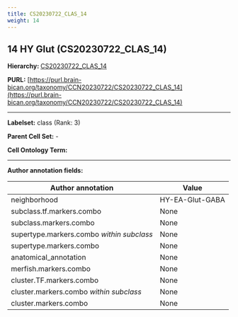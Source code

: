 ```yaml
---
title: CS20230722_CLAS_14
weight: 14
---
```

## 14 HY Glut (CS20230722_CLAS_14)
<b>Hierarchy: </b>
[CS20230722_CLAS_14](../CS20230722_CLAS_14)

**PURL:** [https://purl.brain-bican.org/taxonomy/CCN20230722/CS20230722_CLAS_14](https://purl.brain-bican.org/taxonomy/CCN20230722/CS20230722_CLAS_14)

---


**Labelset:** class (Rank: 3)

**Parent Cell Set:** -



**Cell Ontology Term:** 

[MARKER GENES.]: #


---

[TRANSFERRED ANNOTATIONS.]: #


[AUTHOR ANNOTATION FIELDS.]: #


**Author annotation fields:**

| Author annotation | Value |
|-------------------|-------|
|neighborhood|HY-EA-Glut-GABA|
|subclass.tf.markers.combo|None|
|subclass.markers.combo|None|
|supertype.markers.combo _within subclass_|None|
|supertype.markers.combo|None|
|anatomical_annotation|None|
|merfish.markers.combo|None|
|cluster.TF.markers.combo|None|
|cluster.markers.combo _within subclass_|None|
|cluster.markers.combo|None|
